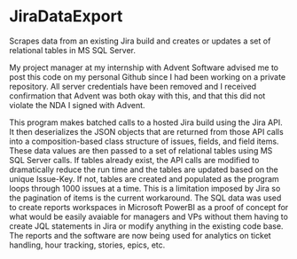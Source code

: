 # JiraDataExport
Scrapes data from an existing Jira build and creates or updates a set of relational tables in MS SQL Server. 

My project manager at my internship with Advent Software advised me to post this code on my personal Github since I had been working on a private repository. All server credentials have been removed and I received confirmation that Advent was both okay with this, and that this did not violate the NDA I signed with Advent.

This program makes batched calls to a hosted Jira build using the Jira API. It then deserializes the JSON objects that are returned from those API calls into a composition-based class structure of issues, fields, and field items. These data values are then passed to a set of relational tables using MS SQL Server calls. If tables already exist, the API calls are modified to dramatically reduce the run time and the tables are updated based on the unique Issue-Key. If not, tables are created and populated as the program loops through 1000 issues at a time. This is a limitation imposed by Jira so the pagination of items is the current workaround. 
The SQL data was used to create reports workspaces in Microsoft PowerBI as a proof of concept for what would be easily avaiable for managers and VPs without them having to create JQL statements in Jira or modify anything in the existing code base. The reports and the software are now being used for analytics on ticket handling, hour tracking, stories, epics, etc.
